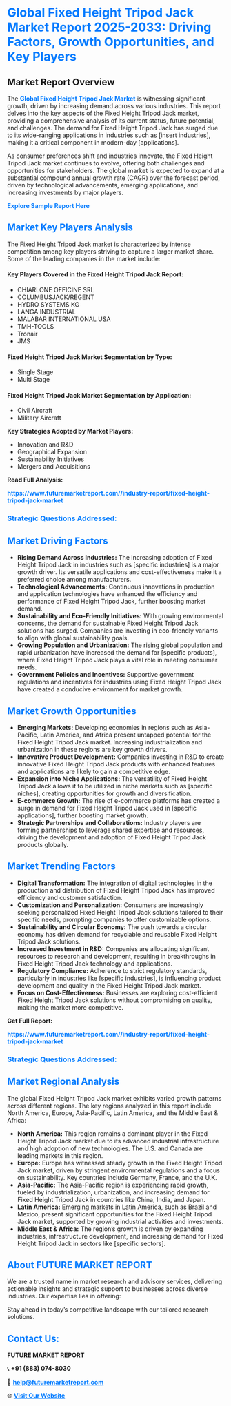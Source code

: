 <h1 style="color: #007BFF;">Global Fixed Height Tripod Jack Market Report 2025-2033: Driving Factors, Growth Opportunities, and Key Players</h1>

<section id="overview">
<h2>Market Report Overview</h2>
<p>The <a href="https://www.futuremarketreport.com//industry-report/fixed-height-tripod-jack-market" style="color: #007BFF; text-decoration: none;"><strong>Global Fixed Height Tripod Jack Market</strong></a> is witnessing significant growth, driven by increasing demand across various industries. This report delves into the key aspects of the Fixed Height Tripod Jack market, providing a comprehensive analysis of its current status, future potential, and challenges. The demand for Fixed Height Tripod Jack has surged due to its wide-ranging applications in industries such as [insert industries], making it a critical component in modern-day [applications].</p>
<p>As consumer preferences shift and industries innovate, the Fixed Height Tripod Jack market continues to evolve, offering both challenges and opportunities for stakeholders. The global market is expected to expand at a substantial compound annual growth rate (CAGR) over the forecast period, driven by technological advancements, emerging applications, and increasing investments by major players.</p>
</section>

<section id="overview">
<p><a href="https://www.futuremarketreport.com//request-sample/reportId=49901" style="color: #007BFF; text-decoration: none;"><strong>Explore Sample Report Here</strong></a></p>
</section>

<section id="key-players">
<h2 style="color: #007BFF;">Market Key Players Analysis</h2>
<p>The Fixed Height Tripod Jack market is characterized by intense competition among key players striving to capture a larger market share. Some of the leading companies in the market include:</p>
<h4>Key Players Covered in the Fixed Height Tripod Jack Report:</h4>
<ul><li>CHIARLONE OFFICINE SRL</li><li>COLUMBUSJACK/REGENT</li><li>HYDRO SYSTEMS KG</li><li>LANGA INDUSTRIAL</li><li>MALABAR INTERNATIONAL USA</li><li>TMH-TOOLS</li><li>Tronair</li><li>JMS</li></ul>
<h4>Fixed Height Tripod Jack Market Segmentation by Type:</h4>
<ul><li>Single Stage</li><li>Multi Stage</li></ul>

<h4>Fixed Height Tripod Jack Market Segmentation by Application:</h4>
<ul><li>Civil Aircraft</li><li>Military Aircraft</li></ul>
<p><strong>Key Strategies Adopted by Market Players:</strong></p>
<ul>
<li>Innovation and R&D</li>
<li>Geographical Expansion</li>
<li>Sustainability Initiatives</li>
<li>Mergers and Acquisitions</li>
</ul>
</section>

<section>
<p><strong>Read Full Analysis: </strong></p><a href="https://www.futuremarketreport.com//industry-report/fixed-height-tripod-jack-market" style="color: #007BFF; text-decoration: none;"><strong>https://www.futuremarketreport.com//industry-report/fixed-height-tripod-jack-market</strong></a>
<h3 style="color: #007BFF;">Strategic Questions Addressed:</h3>
</section>

<section id="driving-factors">
<h2 style="color: #007BFF;">Market Driving Factors</h2>
<ul>
<li><strong>Rising Demand Across Industries:</strong> The increasing adoption of Fixed Height Tripod Jack in industries such as [specific industries] is a major growth driver. Its versatile applications and cost-effectiveness make it a preferred choice among manufacturers.</li>
<li><strong>Technological Advancements:</strong> Continuous innovations in production and application technologies have enhanced the efficiency and performance of Fixed Height Tripod Jack, further boosting market demand.</li>
<li><strong>Sustainability and Eco-Friendly Initiatives:</strong> With growing environmental concerns, the demand for sustainable Fixed Height Tripod Jack solutions has surged. Companies are investing in eco-friendly variants to align with global sustainability goals.</li>
<li><strong>Growing Population and Urbanization:</strong> The rising global population and rapid urbanization have increased the demand for [specific products], where Fixed Height Tripod Jack plays a vital role in meeting consumer needs.</li>
<li><strong>Government Policies and Incentives:</strong> Supportive government regulations and incentives for industries using Fixed Height Tripod Jack have created a conducive environment for market growth.</li>
</ul>
</section>

<section id="growth-opportunities">
<h2 style="color: #007BFF;">Market Growth Opportunities</h2>
<ul>
<li><strong>Emerging Markets:</strong> Developing economies in regions such as Asia-Pacific, Latin America, and Africa present untapped potential for the Fixed Height Tripod Jack market. Increasing industrialization and urbanization in these regions are key growth drivers.</li>
<li><strong>Innovative Product Development:</strong> Companies investing in R&D to create innovative Fixed Height Tripod Jack products with enhanced features and applications are likely to gain a competitive edge.</li>
<li><strong>Expansion into Niche Applications:</strong> The versatility of Fixed Height Tripod Jack allows it to be utilized in niche markets such as [specific niches], creating opportunities for growth and diversification.</li>
<li><strong>E-commerce Growth:</strong> The rise of e-commerce platforms has created a surge in demand for Fixed Height Tripod Jack used in [specific applications], further boosting market growth.</li>
<li><strong>Strategic Partnerships and Collaborations:</strong> Industry players are forming partnerships to leverage shared expertise and resources, driving the development and adoption of Fixed Height Tripod Jack products globally.</li>
</ul>
</section>

<section id="trending-factors">
<h2 style="color: #007BFF;">Market Trending Factors</h2>
<ul>
<li><strong>Digital Transformation:</strong> The integration of digital technologies in the production and distribution of Fixed Height Tripod Jack has improved efficiency and customer satisfaction.</li>
<li><strong>Customization and Personalization:</strong> Consumers are increasingly seeking personalized Fixed Height Tripod Jack solutions tailored to their specific needs, prompting companies to offer customizable options.</li>
<li><strong>Sustainability and Circular Economy:</strong> The push towards a circular economy has driven demand for recyclable and reusable Fixed Height Tripod Jack solutions.</li>
<li><strong>Increased Investment in R&D:</strong> Companies are allocating significant resources to research and development, resulting in breakthroughs in Fixed Height Tripod Jack technology and applications.</li>
<li><strong>Regulatory Compliance:</strong> Adherence to strict regulatory standards, particularly in industries like [specific industries], is influencing product development and quality in the Fixed Height Tripod Jack market.</li>
<li><strong>Focus on Cost-Effectiveness:</strong> Businesses are exploring cost-efficient Fixed Height Tripod Jack solutions without compromising on quality, making the market more competitive.</li>
</ul>
</section>

<section>
<p><strong>Get Full Report: </strong></p><a href="https://www.futuremarketreport.com//industry-report/fixed-height-tripod-jack-market" style="color: #007BFF; text-decoration: none;"><strong>https://www.futuremarketreport.com//industry-report/fixed-height-tripod-jack-market</strong></a>
<h3 style="color: #007BFF;">Strategic Questions Addressed:</h3>
</section>


<section id="regional-analysis">
<h2 style="color: #007BFF;">Market Regional Analysis</h2>
<p>The global Fixed Height Tripod Jack market exhibits varied growth patterns across different regions. The key regions analyzed in this report include North America, Europe, Asia-Pacific, Latin America, and the Middle East & Africa:</p>
<ul>
<li><strong>North America:</strong> This region remains a dominant player in the Fixed Height Tripod Jack market due to its advanced industrial infrastructure and high adoption of new technologies. The U.S. and Canada are leading markets in this region.</li>
<li><strong>Europe:</strong> Europe has witnessed steady growth in the Fixed Height Tripod Jack market, driven by stringent environmental regulations and a focus on sustainability. Key countries include Germany, France, and the U.K.</li>
<li><strong>Asia-Pacific:</strong> The Asia-Pacific region is experiencing rapid growth, fueled by industrialization, urbanization, and increasing demand for Fixed Height Tripod Jack in countries like China, India, and Japan.</li>
<li><strong>Latin America:</strong> Emerging markets in Latin America, such as Brazil and Mexico, present significant opportunities for the Fixed Height Tripod Jack market, supported by growing industrial activities and investments.</li>
<li><strong>Middle East & Africa:</strong> The region’s growth is driven by expanding industries, infrastructure development, and increasing demand for Fixed Height Tripod Jack in sectors like [specific sectors].</li>
</ul>
</section>

<footer>
<h2 style="color: #007BFF;">About FUTURE MARKET REPORT</h2>
<p>We are a trusted name in market research and advisory services, delivering actionable insights and strategic support to businesses across diverse industries. Our expertise lies in offering:</p>

<p>Stay ahead in today’s competitive landscape with our tailored research solutions.</p>

<h2 style="color: #007BFF;">Contact Us:</h2>
<p><strong>FUTURE MARKET REPORT</strong></p>
<p>📞 <strong>+91 (883) 074-8030</strong></p>
<p>📧 <strong><a href="mailto:help@futuremarketreport.com" style="color: #007BFF;">help@futuremarketreport.com</a></strong></p>
<p>🌐 <strong><a href="https://www.futuremarketreport.com/" style="color: #007BFF;">Visit Our Website</a></strong></p>
</footer>